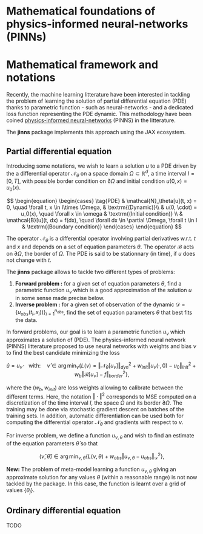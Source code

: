 # Mathematical foundations of physics-informed neural-networks (PINNs)


# Mathematical framework and notations
Recently, the machine learning litterature have been interested in tackling the problem of learning the solution of partial differential equation (PDE) thanks to parametric function - such as neural-networks - and a dedicated loss function representing the PDE dynamic. This methodology have been coined [physics-informed neural-networks](https://maziarraissi.github.io/PINNs/) (PINNS) in the litterature.

The **jinns** package implements this approach using the JAX ecosystem.


## Partial differential equation


 Introducing some notations, we wish to learn a solution $u$ to a PDE driven by the a differential operator $\mathcal{N}_\theta$ on a space domain ${\Omega \subset \mathbb{R}^d}$, a time interval $I = [0, T]$, with possible border condition on $\partial \Omega$ and initial condition $u(0, x) = u_0(x)$.

$$
\begin{equation}
\begin{cases}
\tag{PDE}
& \mathcal{N}_\theta[u](t, x) = 0, \quad \forall  t, x \in I\times \Omega, & \textrm{(Dynamic)}\\
& u(0, \cdot) = u_0(x), \quad \forall x \in \omega & \textrm{(Initial condition)} \\
& \mathcal{B}[u](t, dx) = f(dx), \quad \forall dx \in \partial \Omega, \forall t \in I & \textrm{(Boundary condition)}
\end{cases}
\end{equation}
$$

The operator $\mathcal{N}_\theta$ is a differential operator involving partial derivatives w.r.t. $t$ and $x$ and depends on a set of equation parameters $\theta$. The operator $\mathcal{B}$ acts on $\partial \Omega$, the border of $\Omega$. The PDE is said to be stationnary (in time), if $u$ does not change with $t$.


The **jinns** package allows to tackle two different types of problems:

 1. **Forward problem :** for a given set of equation parameters $\theta$, find a parametric function $u_{\hat{\nu}}$ which is a good approximation of the solution $u$ in some sense made precise below.
 2. **Inverse problem :** for a given set of observation of the dynamic $\mathcal{D} = \{ u_{obs}(t_i, x_i))\}_{i=1}^{n_{obs}}$, find the set of equation parameters $\theta$ that best fits the data.

In forward problems, our goal is to learn a parametric function $u_\nu$ which approximates a solution of (PDE). The physics-informed neural network (PINNS) litterature proposed to use neural networks with weights and bias $\nu$ to find the best candidate minimizing the loss

$$
\hat{u} = u_{\hat{\nu}} \quad \textrm{with:} \quad \hat{\nu} \in \arg \min_{\nu} \left\{ L(\nu) = \Vert  \mathcal{N}_\theta[u_\nu] \Vert^2_{dyn} + w_{init} \Vert u_{\nu}(\cdot, 0) - u_0 \Vert^2_{init} + w_b \Vert \mathcal{B}[u_{\nu}] - f \Vert^2_{border} \right\},
$$

where the $(w_b, w_{init})$ are loss weights allowing to calibrate between the different terms. Here, the notation $\Vert \cdot \Vert^2$ corresponds to MSE computed on a discretization of the time interval $I$, the space $\Omega$ and its border $\partial \Omega$. The training may be done via stochastic gradient descent on batches of the training sets. In addition, automatic differentiation can be used both for computing the differential operator $\mathcal{N}_\theta$ and gradients with respect to $\nu$.

For inverse problem, we define a function $u_{\nu, \theta}$ and wish to find an estimate of the equation parameters $\hat{\theta}$ so that

$$
(\hat{\nu}, \hat{\theta})  \in \arg \min_{\nu, \theta}  \left\{ L(\nu, \theta) + w_{obs} \Vert u_{\nu, \theta} - u_{obs}\Vert_{\mathcal{D}}^2 \right\},
$$

**New:** The problem of meta-model learning a function $u_{\nu, \theta}$ giving an approximate solution for any values $\theta$ (within a reasonable range) is not now tackled by the package. In this case, the function is learnt over a grid of values $\{\theta_j\}$.


## Ordinary differential equation
TODO
